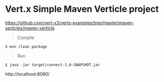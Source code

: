 # Vert.x Simple Maven Verticle project

https://github.com/vert-x3/vertx-examples/tree/master/maven-verticles/maven-verticle

> Compile

```
$ mvn clean package
```

> Run

```
$ java -jar target/connect-1.0-SNAPSHOT.jar
```

http://localhost:8080/
